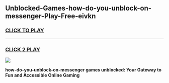 
## Unblocked-Games-how-do-you-unblock-on-messenger-Play-Free-eivkn
<h3>
<a href="https://premium76.site?title=how-do-you-unblock-on-messenger&ref=20M">CLICK TO PLAY</a></h3>
<hr>

<h3>
<a href="https://premium76.site?title=how-do-you-unblock-on-messenger&ref=20M">CLICK 2 PLAY</a>
  
</h3>

<a href="https://premium76.site?title=how-do-you-unblock-on-messenger&ref=19M"><img src="https://clearcache.store/games.png"></a>


**how-do-you-unblock-on-messenger games unblocked: Your Gateway to Fun and Accessible Online Gaming**
